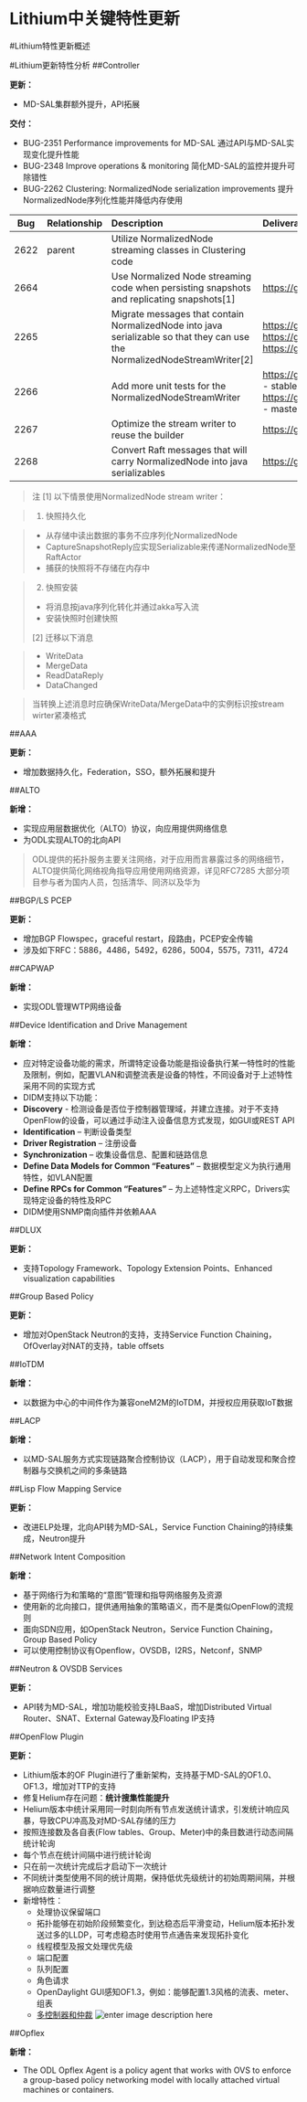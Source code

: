 Lithium中关键特性更新
====================

#Lithium特性更新概述

#Lithium更新特性分析
##Controller

**更新：**

- MD-SAL集群额外提升，API拓展

**交付：**

- BUG-2351 Performance improvements for MD-SAL 
通过API与MD-SAL实现变化提升性能
- BUG-2348 Improve operations & monitoring
简化MD-SAL的监控并提升可除错性
- BUG-2262 Clustering: NormalizedNode serialization improvements
提升NormalizedNode序列化性能并降低内存使用

|Bug|Relationship|Description|Deliverable|
|:----:|:----|:----|:----|
|2622|parent|Utilize NormalizedNode streaming classes in Clustering code||
|2664||Use Normalized Node streaming code when persisting snapshots and replicating snapshots[1]|https://git.opendaylight.org/gerrit/#/c/14620/|
|2265||Migrate messages that contain NormalizedNode into java serializable so that they can use the NormalizedNodeStreamWriter[2]|https://git.opendaylight.org/gerrit/#/c/12448/ https://git.opendaylight.org/gerrit/#/c/14476/ https://git.opendaylight.org/gerrit/#/c/14510/|
|2266||Add more unit tests for the NormalizedNodeStreamWriter|https://git.opendaylight.org/gerrit/#/c/13038 - stable/helium https://git.opendaylight.org/gerrit/#/c/13275 - master|
|2267||Optimize the stream writer to reuse the builder|https://git.opendaylight.org/gerrit/#/c/12406/|
|2268||Convert Raft messages that will carry NormalizedNode into java serializables|https://git.opendaylight.org/gerrit/#/c/14483/|


>注
>[1] 以下情景使用NormalizedNode stream writer：

>1. 快照持久化

> - 从存储中读出数据的事务不应序列化NormalizedNode
> - CaptureSnapshotReply应实现Serializable来传递NormalizedNode至RaftActor 
> - 捕获的快照将不存储在内存中

>2. 快照安装
> - 将消息按java序列化转化并通过akka写入流
> - 安装快照时创建快照
>
>[2] 迁移以下消息

> - WriteData
> - MergeData
> - ReadDataReply
> - DataChanged

>当转换上述消息时应确保WriteData/MergeData中的实例标识按stream wirter紧凑格式

##AAA

**更新：**

- 增加数据持久化，Federation，SSO，额外拓展和提升

##ALTO

**新增：**
 - 实现应用层数据优化（ALTO）协议，向应用提供网络信息
 - 为ODL实现ALTO的北向API
 
 >ODL提供的拓扑服务主要关注网络，对于应用而言暴露过多的网络细节，ALTO提供简化网络视角指导应用使用网络资源，详见RFC7285
 >大部分项目参与者为国内人员，包括清华、同济以及华为

##BGP/LS PCEP

**更新：**

- 增加BGP Flowspec，graceful restart，段路由，PCEP安全传输
 - 涉及如下RFC：5886，4486，5492，6286，5004，5575，7311，4724

##CAPWAP

**新增：**
 - 实现ODL管理WTP网络设备

##Device Identification and Drive Management

**新增：**

 - 应对特定设备功能的需求，所谓特定设备功能是指设备执行某一特性时的性能及限制，例如，配置VLAN和调整流表是设备的特性，不同设备对于上述特性采用不同的实现方式
 - DIDM支持以下功能：
  - **Discovery** - 检测设备是否位于控制器管理域，并建立连接。对于不支持OpenFlow的设备，可以通过手动注入设备信息方式发现，如GUI或REST API
  - **Identification** – 判断设备类型
  - **Driver Registration** – 注册设备
  - **Synchronization** – 收集设备信息、配置和链路信息
  - **Define Data Models for Common “Features”** – 数据模型定义为执行通用特性，如VLAN配置
  - **Define RPCs for Common “Features”** – 为上述特性定义RPC，Drivers实现特定设备的特性及RPC
 - DIDM使用SNMP南向插件并依赖AAA

##DLUX

**更新：**

- 支持Topology Framework、Topology Extension Points、Enhanced visualization capabilities

##Group Based Policy

**更新：**

- 增加对OpenStack Neutron的支持，支持Service Function Chaining，OfOverlay对NAT的支持，table offsets

##IoTDM

**新增：**

- 以数据为中心的中间件作为兼容oneM2M的IoTDM，并授权应用获取IoT数据

##LACP

**新增：**

- 以MD-SAL服务方式实现链路聚合控制协议（LACP），用于自动发现和聚合控制器与交换机之间的多条链路 

##Lisp Flow Mapping Service

**更新：**

- 改进ELP处理，北向API转为MD-SAL，Service Function Chaining的持续集成，Neutron提升

##Network Intent Composition

**新增：**

- 基于网络行为和策略的“意图”管理和指导网络服务及资源
- 使用新的北向接口，提供通用抽象的策略语义，而不是类似OpenFlow的流规则
- 面向SDN应用，如OpenStack Neutron，Service Function Chaining，Group Based Policy
- 可以使用控制协议有Openflow，OVSDB，I2RS，Netconf，SNMP

##Neutron & OVSDB Services

**更新：**

- API转为MD-SAL，增加功能校验支持LBaaS，增加Distributed Virtual Router、SNAT、External Gateway及Floating IP支持

##OpenFlow Plugin

**更新：**

- Lithium版本的OF Plugin进行了重新架构，支持基于MD-SAL的OF1.0、OF1.3，增加对TTP的支持
- 修复Helium存在问题：**统计搜集性能提升**
 - Helium版本中统计采用同一时刻向所有节点发送统计请求，引发统计响应风暴，导致CPU冲高及对MD-SAL存储的压力
 - 按照连接数及各自表(Flow tables、Group、Meter)中的条目数进行动态间隔统计轮询
 - 每个节点在统计间隔中进行统计轮询
 - 只在前一次统计完成后才启动下一次统计
 - 不同统计类型使用不同的统计周期，保持低优先级统计的初始周期间隔，并根据响应数量进行调整
- 新增特性：
  - 处理协议保留端口
  - 拓扑能够在初始阶段频繁变化，到达稳态后平滑变动，Helium版本拓扑发送过多的LLDP，可考虑稳态时使用节点通告来发现拓扑变化
  - 线程模型及报文处理优先级
  - 端口配置
  - 队列配置
  - 角色请求
  - OpenDaylight GUI感知OF1.3，例如：能够配置1.3风格的流表、meter、组表
  - [多控制器和仲裁](https://wiki.opendaylight.org/view/OpenDaylight_OpenFlow_Plugin:Backlog:MultiControllerAndArbiterDesign)
![enter image description here](https://wiki.opendaylight.org/images/d/dc/OFP-Arbiter.jpg)

##Opflex

**新增：**

- The ODL Opflex Agent is a policy agent that works with OVS to enforce a group-based policy networking model with locally attached virtual machines or containers.
